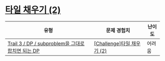 # [타일 채우기 (2)](https://https://en.codetree.ai/trails/complete/curated-cards/challenge-dp-modeling-tile2)

|유형|문제 경험치|난이도|
|---|---|---|
|[Trail 3 / DP / subproblem을 그대로 합치면 되는 DP](https://https://en.codetree.ai/trail-info/novice-high/)|[[Challenge]타일 채우기 (2)](https://https://en.codetree.ai/trails/complete/curated-cards/challenge-dp-modeling-tile2/)|어려움|

